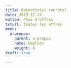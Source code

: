 ```yaml
---
title: Datactivist recrute!
date: 2019-12-13
button: Plus d'offres
txturl: Toutes les offres
menu:
  a-propos:
    parent: a-propos
    name: Emplois
    weight: 6
draft: true

---
```

